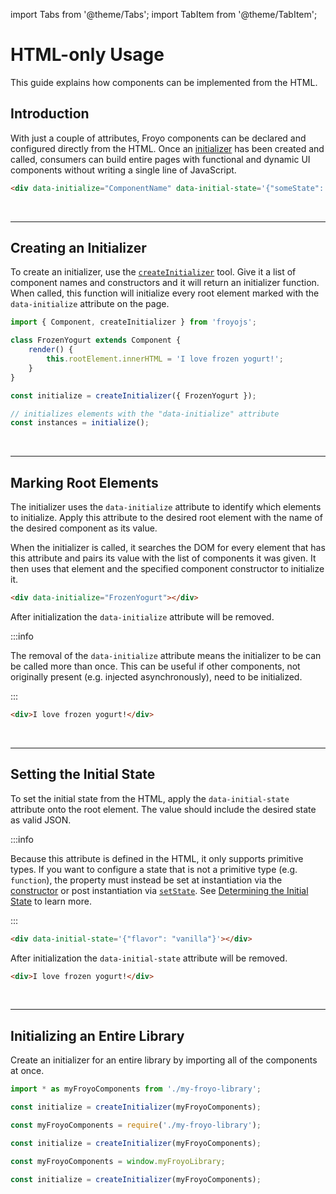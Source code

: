 import Tabs from '@theme/Tabs';
import TabItem from '@theme/TabItem';

# HTML-only Usage

This guide explains how components can be implemented from the HTML.

## Introduction

With just a couple of attributes, Froyo components can be declared and configured directly from the HTML. Once an [initializer](#creating-an-initializer) has been created and called, consumers can build entire pages with functional and dynamic UI components without writing a single line of JavaScript.

<!-- prettier-ignore -->
```html
<div data-initialize="ComponentName" data-initial-state='{"someState": true}'></div>
```

<br />

---

## Creating an Initializer

To create an initializer, use the [`createInitializer`](../api/create-initializer.md) tool. Give it a list of component names and constructors and it will return an initializer function. When called, this function will initialize every root element marked with the `data-initialize` attribute on the page.

```js
import { Component, createInitializer } from 'froyojs';

class FrozenYogurt extends Component {
    render() {
        this.rootElement.innerHTML = 'I love frozen yogurt!';
    }
}

const initialize = createInitializer({ FrozenYogurt });

// initializes elements with the "data-initialize" attribute
const instances = initialize();
```

<br />

---

## Marking Root Elements

The initializer uses the `data-initialize` attribute to identify which elements to initialize. Apply this attribute to the desired root element with the name of the desired component as its value.

When the initializer is called, it searches the DOM for every element that has this attribute and pairs its value with the list of components it was given. It then uses that element and the specified component constructor to initialize it.

```html
<div data-initialize="FrozenYogurt"></div>
```

After initialization the `data-initialize` attribute will be removed.

:::info

The removal of the `data-initialize` attribute means the initializer to be can be called more than once. This can be useful if other components, not originally present (e.g. injected asynchronously), need to be initialized.

:::

```html
<div>I love frozen yogurt!</div>
```

<br />

---

## Setting the Initial State

To set the initial state from the HTML, apply the `data-initial-state` attribute onto the root element. The value should include the desired state as valid JSON.

:::info

Because this attribute is defined in the HTML, it only supports primitive types. If you want to configure a state that is not a primitive type (e.g. `function`), the property must instead be set at instantiation via the [constructor](../api/component.md#constructor) or post instantiation via [`setState`](../api/component.md#setstate). See [Determining the Initial State](./component-lifecycle.md#determining-the-initial-state) to learn more.

:::

```html
<div data-initial-state='{"flavor": "vanilla"}'></div>
```

After initialization the `data-initial-state` attribute will be removed.

```html
<div>I love frozen yogurt!</div>
```

<br />

---

## Initializing an Entire Library

Create an initializer for an entire library by importing all of the components at once.

<Tabs>
<TabItem value="es6" label="ES6" default>

```js
import * as myFroyoComponents from './my-froyo-library';

const initialize = createInitializer(myFroyoComponents);
```

</TabItem>
<TabItem value="commonjs" label="CommonJS">

```js
const myFroyoComponents = require('./my-froyo-library');

const initialize = createInitializer(myFroyoComponents);
```

</TabItem>
<TabItem value="browser" label="Browser (CDN)">

```js
const myFroyoComponents = window.myFroyoLibrary;

const initialize = createInitializer(myFroyoComponents);
```

</TabItem>
</Tabs>
